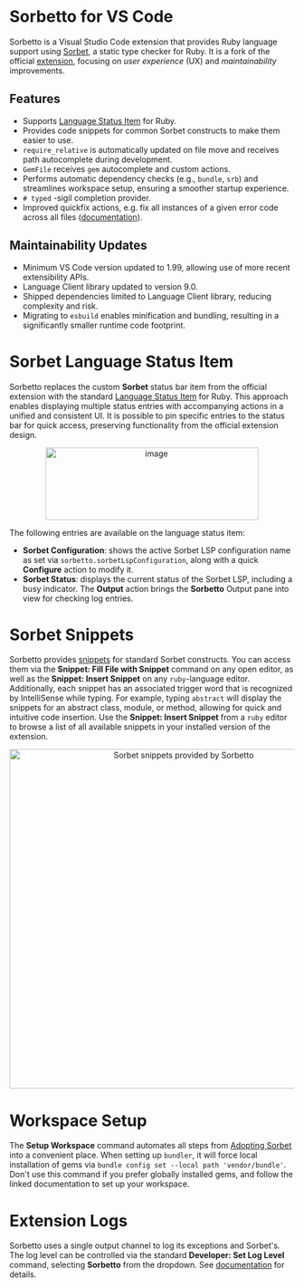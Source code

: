 # Sorbetto for VS Code
Sorbetto is a Visual Studio Code extension that provides Ruby language support using [Sorbet](https://github.com/sorbet/sorbet), a static type checker for Ruby. It is a fork of the official [extension](https://github.com/sorbet/sorbet/tree/master/vscode_extension), focusing on *user experience* (UX) and *maintainability* improvements.

## Features
- Supports [Language Status Item](https://code.visualstudio.com/api/references/vscode-api#LanguageStatusItem) for Ruby.
- Provides code snippets for common Sorbet constructs to make them easier to use.
- `require_relative` is automatically updated on file move and receives path autocomplete during development.
- `GemFile` receives `gem` autocomplete and custom actions.
- Performs automatic dependency checks (e.g., `bundle`, `srb`) and streamlines workspace setup, ensuring a smoother startup experience.
- `# typed` -sigil completion provider.
- Improved quickfix actions, e.g. fix all instances of a given error code across all files ([documentation](https://sorbet.org/docs/cli#limiting-autocorrect-suggestions)).

## Maintainability Updates
- Minimum VS Code version updated to 1.99, allowing use of more recent extensibility APIs.
- Language Client library updated to version 9.0.
- Shipped dependencies limited to Language Client library, reducing complexity and risk.
- Migrating to `esbuild` enables minification and bundling, resulting in a significantly smaller runtime code footprint.

# Sorbet Language Status Item
Sorbetto replaces the custom **Sorbet** status bar item from the official extension with the standard [Language Status Item](https://code.visualstudio.com/api/references/vscode-api#LanguageStatusItem) for Ruby. This approach enables displaying multiple status entries with accompanying actions in a unified and consistent UI. It is possible to pin specific entries to the status bar for quick access, preserving functionality from the official extension design.

<p align=center>
  <img width="376" height="128" alt="image" src="https://github.com/user-attachments/assets/5ca5466e-bacd-41a6-a5f9-07fdfd7051e5" alt="Ruby Language Item with Sorbetto entries and statusbar-pinned Status item with Sorbet in Idle state target Stable configuration" />
</p>

The following entries are available on the language status item:
- **Sorbet Configuration**: shows the active Sorbet LSP configuration name as set via `sorbetto.sorbetLspConfiguration`, along with a quick **Configure** action to modify it.
- **Sorbet Status**: displays the current status of the Sorbet LSP, including a busy indicator. The **Output** action brings the **Sorbetto** Output pane into view for checking log entries.

# Sorbet Snippets
Sorbetto provides [snippets](https://code.visualstudio.com/docs/editing/userdefinedsnippets) for standard Sorbet constructs. You can access them via the **Snippet: Fill File with Snippet** command on any open editor, as well as the **Snippet: Insert Snippet** on any `ruby`-language editor. Additionally, each snippet has an associated trigger word that is recognized by IntelliSense while typing. For example, typing `abstract` will display the snippets for an abstract class, module, or method, allowing for quick and intuitive code insertion. Use the **Snippet: Insert Snippet** from a `ruby` editor to browse a list of all available snippets in your installed version of the extension.

<p align=center>
  <img width=600 src="https://github.com/user-attachments/assets/d03241d1-7f83-4485-a59c-be38264e18c0" alt="Sorbet snippets provided by Sorbetto" />
</p>

# Workspace Setup
The **Setup Workspace** command automates all steps from [Adopting Sorbet](https://sorbet.org/docs/adopting) into a convenient place. When setting up `bundler`, it will force local installation of gems via `bundle config set --local path 'vendor/bundle'`. Don't use this command if you prefer globally installed gems, and follow the linked documentation to set up your workspace.

# Extension Logs
Sorbetto uses a single output channel to log its exceptions and Sorbet's. The log level can be controlled via the standard **Developer: Set Log Level** command, selecting **Sorbetto** from the dropdown. See [documentation](https://code.visualstudio.com/updates/v1_73#_setting-log-level-per-output-channel) for details.
